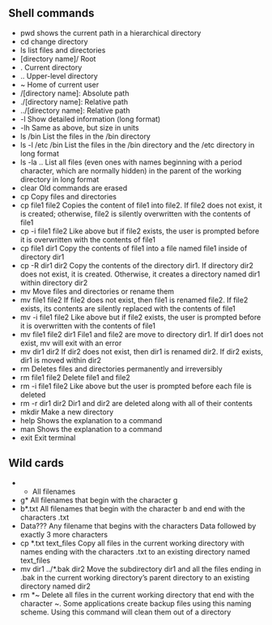 ## Shell commands

- pwd   	shows the current path in a hierarchical directory
- cd	   change directory
- ls	   list files and directories
- [directory name]/   	Root
- .	   Current directory
- ..	   Upper-level directory
- ~	   Home of current user
- /[directory name]:   	Absolute path
- ./[directory name]:	   Relative path
- ../[directory name]:	   Relative path
- -l	   Show detailed information (long format)
- -lh	   Same as above, but size in units
- ls /bin	   List the files in the /bin directory
- ls -l /etc /bin	   List the files in the /bin directory and the /etc directory in long format
- ls -la ..    	List all files (even ones with names beginning with a period character, which are normally hidden) in the parent of the working directory in long format
- clear   	Old commands are erased
- cp	   Copy files and directories
- cp file1 file2	   Copies the content of file1 into file2. If file2 does not exist, it is created; otherwise, file2 is silently overwritten with the contents of file1
- cp -i file1 file2	   Like above but if file2 exists, the user is prompted before it is overwritten with the contents of file1
- cp file1 dir1	   Copy the contents of file1 into a file named file1 inside of directory dir1
- cp -R dir1 dir2	   Copy the contents of the directory dir1. If directory dir2 does not exist, it is created. Otherwise, it creates a directory named dir1 within directory dir2
- mv	   Move files and directories or rename them
- mv file1 file2	   If file2 does not exist, then file1 is renamed file2. If file2 exists, its contents are silently replaced with the contents of file1
- mv -i file1 file2   	Like above but if file2 exists, the user is prompted before it is overwritten with the contents of file1
- mv file1 file2 dir1	   File1 and file2 are move to directory dir1. If dir1 does not exist, mv will exit with an error
- mv dir1 dir2    	If dir2 does not exist, then dir1 is renamed dir2. If dir2 exists, dir1 is moved within dir2
- rm	   Deletes files and directories permanently and irreversibly
- rm file1 file2	   Delete file1 and file2
- rm -i file1 file2	   Like above but the user is prompted before each file is deleted
- rm -r dir1 dir2	   Dir1 and dir2 are deleted along with all of their contents
- mkdir	   Make a new directory
- help   	Shows the explanation to a command
- man	   Shows the explanation to a command
- exit   	Exit terminal

## Wild cards
- *	   All filenames
- g*	   All filenames that begin with the character g
- b*.txt	   All filenames that begin with the character b and end with the characters .txt
- Data???	   Any filename that begins with the characters Data followed by exactly 3 more characters
- cp *.txt text_files   	Copy all files in the current working directory with names ending with the characters .txt to an existing directory named text_files
- mv dir1 ../*.bak dir2	   Move the subdirectory dir1 and all the files ending in .bak in the current working directory’s parent directory to an existing directory named dir2
- rm *~   	Delete all files in the current working directory that end with the character ~. Some applications create backup files using this naming scheme. Using this command will clean them out of a directory

